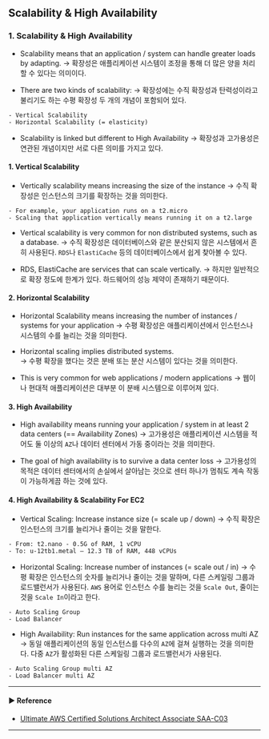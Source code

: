 ## Scalability & High Availability
### 1. Scalability & High Availability
- Scalability means that an application / system can handle greater loads by adapting.
→ 확장성은 애플리케이션 시스템이 조정을 통해 더 많은 양을 처리할 수 있다는 의미이다.

- There are two kinds of scalability:
→ 확장성에는 수직 확장성과 탄력성이라고 불리기도 하는 수평 확장성 두 개의 개념이 포함되어 있다.
~~~
- Vertical Scalability
- Horizontal Scalability (= elasticity)
~~~

- Scalability is linked but different to High Availability
→ 확장성과 고가용성은 연관된 개념이지만 서로 다른 의미를 가지고 있다.

#### 1. Vertical Scalability
- Vertically scalability means increasing the size of the instance
→ 수직 확장성은 인스턴스의 크기를 확장하는 것을 의미한다.
~~~
- For example, your application runs on a t2.micro
- Scaling that application vertically means running it on a t2.large
~~~

- Vertical scalability is very common for non distributed systems, such as a database.
→ 수직 확장성은 데이터베이스와 같은 분산되지 않은 시스템에서 흔히 사용된다. 
`RDS`나 `ElastiCache` 등의 데이터베이스에서 쉽게 찾아볼 수 있다.

- RDS, ElastiCache are services that can scale vertically.
→ 하지만 일반적으로 확장 정도에 한계가 있다. 하드웨어의 성능 제약이 존재하기 때문이다.

#### 2. Horizontal Scalability
- Horizontal Scalability means increasing the number of instances / systems for your application
→ 수평 확장성은 애플리케이션에서 인스턴스나 시스템의 수를 늘리는 것을 의미한다.
 
- Horizontal scaling implies distributed systems.  
→ 수평 확장을 했다는 것은 분배 또는 분산 시스템이 있다는 것을 의미한다.

- This is very common for web applications / modern applications
→ 웹이나 현대적 애플리케이션은 대부분 이 분배 시스템으로 이루어져 있다.

#### 3. High Availability 
- High availability means running your application / system in at least 2 data centers (== Availability Zones)
→ 고가용성은 애플리케이션 시스템을 적어도 둘 이상의 `AZ`나 데이터 센터에서 가동 중이라는 것을 의미한다.

- The goal of high availability is to survive a data center loss
→ 고가용성의 목적은 데이터 센터에서의 손실에서 살아남는 것으로 센터 하나가 멈춰도 계속 작동이 가능하게끔 하는 것에 있다.

#### 4. High Availability & Scalability For EC2
- Vertical Scaling: Increase instance size (= scale up / down)
→ 수직 확장은 인스턴스의 크기를 늘리거나 줄이는 것을 말한다.
~~~
- From: t2.nano - 0.5G of RAM, 1 vCPU
- To: u-12tb1.metal – 12.3 TB of RAM, 448 vCPUs
~~~

- Horizontal Scaling: Increase number of instances (= scale out / in)
→ 수평 확장은 인스턴스의 숫자를 늘리거나 줄이는 것을 말하며, 다른 스케일링 그룹과 로드밸런서가 사용된다.
`AWS` 용어로 인스턴스 수를 늘리는 것을 `Scale Out`, 줄이는 것을 `Scale In`이라고 한다.
~~~
- Auto Scaling Group
- Load Balancer
~~~

- High Availability: Run instances for the same application across multi AZ
→ 동일 애플리케이션의 동일 인스턴스를 다수의 `AZ`에 걸쳐 실행하는 것을 의미한다.
다중 `AZ`가 활성화된 다른 스케일링 그룹과 로드밸런서가 사용된다.
~~~
- Auto Scaling Group multi AZ
- Load Balancer multi AZ
~~~

---
#### ▶ Reference
- [Ultimate AWS Certified Solutions Architect Associate SAA-C03](https://www.udemy.com/course/aws-certified-solutions-architect-associate-saa-c03/)
---
